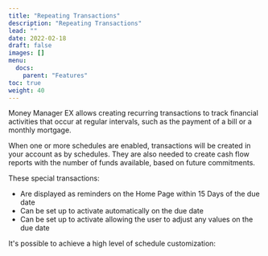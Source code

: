 ```yaml
---
title: "Repeating Transactions"
description: "Repeating Transactions"
lead: ""
date: 2022-02-18
draft: false
images: []
menu:
  docs:
    parent: "Features"
toc: true
weight: 40
---
```


Money Manager EX allows creating recurring transactions to track financial activities that occur at regular intervals, such as the payment of a bill or a monthly mortgage.

When one or more schedules are enabled, transactions will be created in your account as by schedules. They are also needed to create cash flow reports with the number of funds available, based on future commitments.

These special transactions:
- Are displayed as reminders on the Home Page within 15 Days of the due date
- Can be set up to activate automatically on the due date
- Can be set up to activate allowing the user to adjust any values on the due date

 It's possible to achieve a high level of schedule customization:
